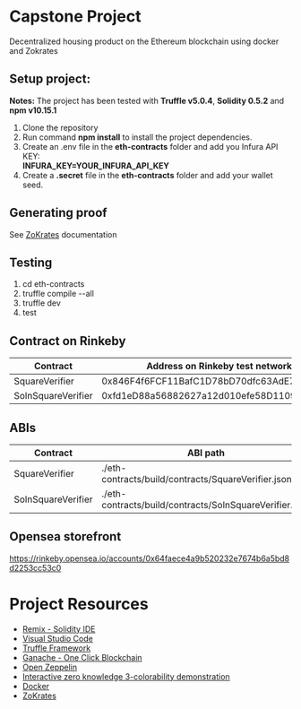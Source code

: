 # Capstone Project

Decentralized housing product on the Ethereum blockchain using docker and Zokrates

## Setup project:
__Notes:__ The project has been tested with __Truffle v5.0.4__, __Solidity 0.5.2__ and __npm v10.15.1__
1. Clone the repository
2. Run command __npm install__ to install the project dependencies.
3. Create an .env file in the __eth-contracts__ folder and add you Infura API KEY:<br />
   __INFURA_KEY=YOUR_INFURA_API_KEY__
4. Create a __.secret__ file in the __eth-contracts__ folder and add your wallet seed.

## Generating proof
See [ZoKrates](https://github.com/Zokrates/ZoKrates) documentation

## Testing
1. cd eth-contracts
2. truffle compile --all
3. truffle dev
4. test

## Contract on Rinkeby

| Contract             | Address on Rinkeby test network                                    | 
|----------------------|--------------------------------------------------------------------|
| SquareVerifier       | 0x846F4f6FCF11BafC1D78bD70dfc63AdE741F6f57                         |
| SolnSquareVerifier   | 0xfd1eD88a56882627a12d010efe58D11092906167                         |

## ABIs

| Contract             | ABI path                                                           | 
|----------------------|--------------------------------------------------------------------|
| SquareVerifier       | ./eth-contracts/build/contracts/SquareVerifier.json                |
| SolnSquareVerifier   | ./eth-contracts/build/contracts/SolnSquareVerifier.json            |


## Opensea storefront

https://rinkeby.opensea.io/accounts/0x64faece4a9b520232e7674b6a5bd8d2253cc53c0


# Project Resources

* [Remix - Solidity IDE](https://remix.ethereum.org/)
* [Visual Studio Code](https://code.visualstudio.com/)
* [Truffle Framework](https://truffleframework.com/)
* [Ganache - One Click Blockchain](https://truffleframework.com/ganache)
* [Open Zeppelin ](https://openzeppelin.org/)
* [Interactive zero knowledge 3-colorability demonstration](http://web.mit.edu/~ezyang/Public/graph/svg.html)
* [Docker](https://docs.docker.com/install/)
* [ZoKrates](https://github.com/Zokrates/ZoKrates)
